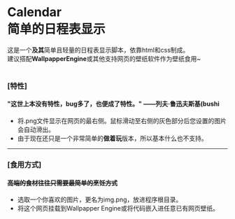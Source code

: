 # Calendar<br/>简单的日程表显示
这是一个<b>及其</b>简单且轻量的日程表显示脚本，依靠html和css制成。<br/>
建议搭配<b>WallpapperEngine</b>或其他支持网页的壁纸软件作为壁纸食用~
<br/><br/>
### [特性] 
#### "这世上本没有特性，bug多了，也便成了特性。"  ——列夫·鲁迅夫斯基(bushi
- 将.png文件显示在网页的最右侧。鼠标滑动至右侧的灰色部分后您设置的图片会自动滑出。
- 由于现在还只是一个非常简单的<b>做着玩</b>版本，所以基本什么也不支持。
---------
### [食用方式] 
#### <s>高端的食材往往只需要最简单的烹饪方式</s>
- 选取一个你喜欢的图片，更名为img.png，放进程序根目录。
- 将这个网页挂载到Wallpapper Engine或将代码嵌入进任意已有网页壁纸。
